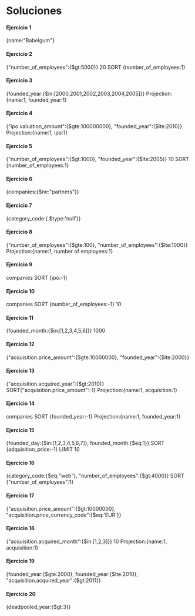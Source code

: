 # Soluciones

#### Ejercicio 1
{name:"Babelgum"}
#### Ejercicio 2
{"number_of_employees":{$gt:5000}}
20
SORT {number_of_employees:1}
#### Ejercicio 3
{founded_year:{$in:[2000,2001,2002,2003,2004,2005]}}
Projection:{name:1, founded_year:1}
#### Ejercicio 4
{"ipo.valuation_amount":{$gte:100000000}, "founded_year":{$lte:2010}}
Projection:{name:1, ipo:1}
#### Ejercicio 5
{"number_of_employees":{$gt:1000}, "founded_year":{$lte:2005}}
10
SORT {number_of_employees:1}
#### Ejercicio 6
{companies:{$ne:"partners"}}
#### Ejercicio 7
{category_code:{ $type:'null'}}
#### Ejercicio 8
{"number_of_employees":{$gte:100}, "number_of_employees":{$lte:1000}}
Projection:{name:1, number of employees:1}
#### Ejercicio 9
companies
SORT {ipo:-1}
#### Ejercicio 10
companies
SORT {number_of_employees:-1}
10
#### Ejercicio 11
{founded_month:{$in:[1,2,3,4,5,6]}}
1000
#### Ejercicio 12
{"acquisition.price_amount":{$gte:10000000}, "founded_year":{$lte:2000}}
#### Ejercicio 13
{"acquisition.acquired_year":{$gt:2010}}
SORT{"acquisition.price_amount":-1}
Projection:{name:1, acquisition:1}
#### Ejercicio 14
companies
SORT {founded_year:-1}
Projection:{name:1, founded_year:1}
#### Ejercicio 15
{founded_day:{$in:[1,2,3,4,5,6,7]}, founded_month:{$eq:1}}
SORT {adquisition_price:-1}
LIMIT 10
#### Ejercicio 16
{category_code:{$eq:"web"}, "number_of_employees":{$gt:4000}}
SORT {"number_of_employees":1}
#### Ejercicio 17
{"acquisition.price_amount":{$gt:10000000}, "acquisition.price_currency_code":{$eq:'EUR'}}
#### Ejercicio 18
{"acquisition.acquired_month":{$in:[1,2,3]}}
10
Projection:{name:1, acquisition:1}
#### Ejercicio 19
{founded_year:{$gte:2000}, founded_year:{$lte:2010}, "acquisition.acquired_year":{$gt:2011}}
#### Ejercicio 20
{deadpooled_year:{$gt:3}}

